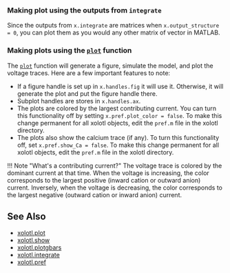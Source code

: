### Making plot using the outputs from `integrate`

Since the outputs from `x.integrate` are matrices when `x.output_structure = 0`, you can plot them as you would any other matrix of vector in MATLAB. 

### Making plots using the [`plot`](https://xolotl.readthedocs.io/en/master/reference/xolotl-methods/#plot) function
The [`plot`](https://xolotl.readthedocs.io/en/master/reference/xolotl-methods/#plot) function will generate a figure, simulate the model, and plot the
voltage traces. Here are a few important features to note:

* If a figure handle is set up in `x.handles.fig` it will use it. Otherwise, it will
generate the plot and put the figure handle there.
* Subplot handles are stores in `x.handles.ax`.
* The plots are colored by the largest contributing current. You can turn this
functionality off by setting `x.pref.plot_color = false`. To make this change
permanent for all xolotl objects, edit the `pref.m` file in the xolotl directory.
* The plots also show the calcium trace (if any). To turn this functionality off,
set `x.pref.show_Ca = false`. To make this change
permanent for all xolotl objects, edit the `pref.m` file in the xolotl directory.

!!! Note "What's a contributing current?"
    The voltage trace is colored by the dominant current at that time. When the voltage is increasing, the color corresponds to the largest positive (inward cation or outward anion) current. Inversely, when the voltage is decreasing, the color corresponds to the largest negative (outward cation or inward anion) current.




## See Also


* [xolotl.plot](https://xolotl.readthedocs.io/en/master/reference/xolotl-methods/#plot)
* [xolotl.show](https://xolotl.readthedocs.io/en/master/reference/xolotl-methods/#show)
* [xolotl.plotgbars](https://xolotl.readthedocs.io/en/master/reference/xolotl-methods/#plotgbars)
* [xolotl.integrate](https://xolotl.readthedocs.io/en/master/reference/xolotl-methods/#integrate)
* [xolotl.pref](https://xolotl.readthedocs.io/en/master/reference/xolotl-properties/#pref)